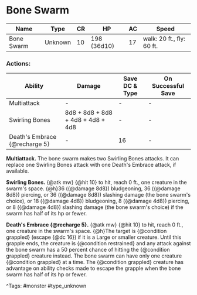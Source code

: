 # Bone Swarm

| Name | Type | CR | HP | AC | Speed |
|------|------|----|----|----|-------|
| Bone Swarm | Unknown | 10 | 198 (36d10) | 17 | walk: 20 ft., fly: 60 ft. |

### Actions:

| Ability | Damage | Save DC & Type | On Successful Save |
|---------|--------|----------------|--------------------|
| Multiattack | - | - | - |
| Swirling Bones | 8d8 + 8d8 + 8d8 + 4d8 + 4d8 + 4d8 | - | - |
| Death's Embrace {@recharge 5} | - | 16 | - |


**Multiattack.** The bone swarm makes two Swirling Bones attacks. It can replace one Swirling Bones attack with one Death's Embrace attack, if available.

**Swirling Bones.** {@atk mw} {@hit 10} to hit, reach 0 ft., one creature in the swarm's space. {@h}36 ({@damage 8d8}) bludgeoning, 36 ({@damage 8d8}) piercing, or 36 ({@damage 8d8}) slashing damage (the bone swarm's choice), or 18 ({@damage 4d8}) bludgeoning, 8 ({@damage 4d8}) piercing, or 8 ({@damage 4d8}) slashing damage (the bone swarm's choice) if the swarm has half of its hp or fewer.

**Death's Embrace {@recharge 5}.** {@atk mw} {@hit 10} to hit, reach 0 ft., one creature in the swarm's space. {@h}The target is {@condition grappled} (escape {@dc 16}) if it is a Large or smaller creature. Until this grapple ends, the creature is {@condition restrained} and any attack against the bone swarm has a 50 percent chance of hitting the {@condition grappled} creature instead. The bone swarm can have only one creature {@condition grappled} at a time. The {@condition grappled} creature has advantage on ability checks made to escape the grapple when the bone swarm has half of its hp or fewer.

^Tags: #monster #type_unknown